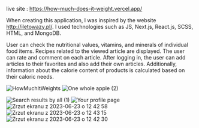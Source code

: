 
live site : https://how-much-does-it-weight.vercel.app/

When creating this application, I was inspired by the website http://iletowazy.pl/. I used technologies such as JS, Next.js, React.js, SCSS, HTML, and MongoDB.

  User can check the nutritional values, vitamins, and minerals of individual food items. Recipes related to the viewed article are displayed. The user can rate and comment on each article. After logging in, the user can add articles to their favorites and also add their own articles. Additionally, information about the calorie content of products is calculated based on their caloric needs.

 ![HowMuchItWeights](https://github.com/PawelNogawka/how-much-does-it-weight/assets/108990517/24cb70ca-9141-4da7-9988-37a940405ab0)
![One whole apple (2)](https://github.com/PawelNogawka/how-much-does-it-weight/assets/108990517/0bcec965-2dbe-4743-af00-dd7cd46a4b37)

![Search results by all (1)](https://github.com/PawelNogawka/how-much-does-it-weight/assets/108990517/2598a0c3-01d2-4aae-b7fa-9278f362e60e)
![Your profile page](https://github.com/PawelNogawka/how-much-does-it-weight/assets/108990517/8d52faa0-d7eb-4158-b891-ee8006916b4b)
![Zrzut ekranu z 2023-06-23 o 12 42 58](https://github.com/PawelNogawka/how-much-does-it-weight/assets/108990517/33d453dd-4eab-41f5-a6cb-0874940fd32f)
![Zrzut ekranu z 2023-06-23 o 12 43 15](https://github.com/PawelNogawka/how-much-does-it-weight/assets/108990517/f1c4d9fe-93ea-45b3-9c4e-2cff9dad733a)
![Zrzut ekranu z 2023-06-23 o 12 42 30](https://github.com/PawelNogawka/how-much-does-it-weight/assets/108990517/bafd0469-ae4c-4f0f-a3dc-50d3d2b20d96)

